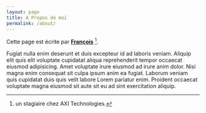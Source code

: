 ```yaml
---
layout: page
title: A Propos de moi
permalink: /about/
---
```


Cette page est écrite par **[François](https://github.com/kodjoaxi)** [^1].

Fugiat nulla enim deserunt et duis excepteur id ad laboris veniam. Aliquip elit quis elit voluptate cupidatat aliqua reprehenderit tempor occaecat eiusmod adipisicing. Amet voluptate irure eiusmod ad irure anim dolor. Nisi magna enim consequat sit culpa ipsum anim ea fugiat. Laborum veniam quis cupidatat duis quis velit labore Lorem pariatur enim. Proident occaecat voluptate magna eiusmod sit aute sit eu ad sint exercitation aliquip.



[^1]:un stagiaire chez AXI Technologies.